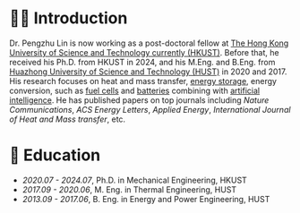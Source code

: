 # 👨‍🎓 Introduction
Dr. Pengzhu Lin is now working as a post-doctoral fellow at [The Hong Kong University of Science and Technology currently (HKUST)](https://hkust.edu.hk/). Before that, he received his Ph.D. from HKUST in 2024, and his M.Eng. and B.Eng. from [Huazhong University of Science and Technology (HUST)](https://www.hust.edu.cn/) in 2020 and 2017. His research focuses on heat and mass transfer, [energy storage](https://en.wikipedia.org/wiki/Energy_storage), energy conversion, such as [fuel cells](https://en.wikipedia.org/wiki/Fuel_cell) and [batteries](https://en.wikipedia.org/wiki/Electric_battery) combining with [artificial intelligence](https://en.wikipedia.org/wiki/Artificial_intelligence). He has published papers on top journals including *Nature Communications*, *ACS Energy Letters*, *Applied Energy*, *International Journal of Heat and Mass transfer*, etc.

# 📖 Education
- *2020.07 - 2024.07*, Ph.D. in Mechanical Engineering, HKUST
- *2017.09 - 2020.06*, M. Eng. in Thermal Engineering, HUST
- *2013.09 - 2017.06*, B. Eng. in Energy and Power Engineering, HUST